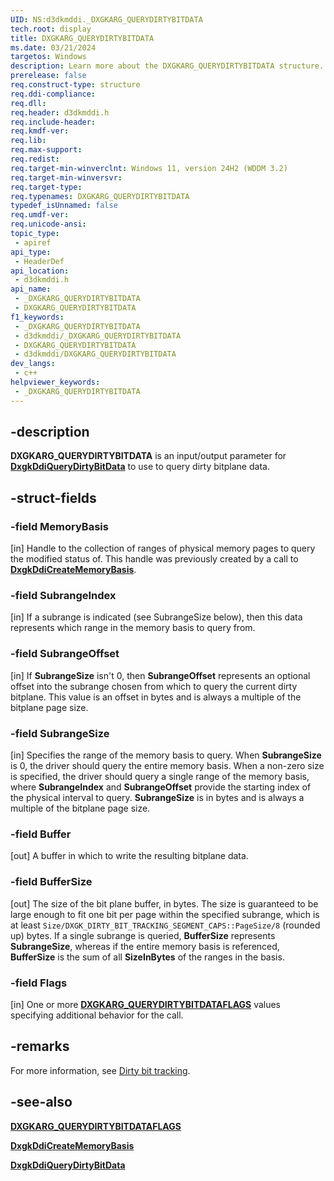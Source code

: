 ```yaml
---
UID: NS:d3dkmddi._DXGKARG_QUERYDIRTYBITDATA
tech.root: display
title: DXGKARG_QUERYDIRTYBITDATA
ms.date: 03/21/2024
targetos: Windows
description: Learn more about the DXGKARG_QUERYDIRTYBITDATA structure.
prerelease: false
req.construct-type: structure
req.ddi-compliance: 
req.dll: 
req.header: d3dkmddi.h
req.include-header: 
req.kmdf-ver: 
req.lib: 
req.max-support: 
req.redist: 
req.target-min-winverclnt: Windows 11, version 24H2 (WDDM 3.2)
req.target-min-winversvr: 
req.target-type: 
req.typenames: DXGKARG_QUERYDIRTYBITDATA
typedef_isUnnamed: false
req.umdf-ver: 
req.unicode-ansi: 
topic_type:
 - apiref
api_type:
 - HeaderDef
api_location:
 - d3dkmddi.h
api_name:
 - _DXGKARG_QUERYDIRTYBITDATA
 - DXGKARG_QUERYDIRTYBITDATA
f1_keywords:
 - _DXGKARG_QUERYDIRTYBITDATA
 - d3dkmddi/_DXGKARG_QUERYDIRTYBITDATA
 - DXGKARG_QUERYDIRTYBITDATA
 - d3dkmddi/DXGKARG_QUERYDIRTYBITDATA
dev_langs:
 - c++
helpviewer_keywords:
 - _DXGKARG_QUERYDIRTYBITDATA
---
```


## -description

**DXGKARG_QUERYDIRTYBITDATA** is an input/output parameter for [**DxgkDdiQueryDirtyBitData**](nc-d3dkmddi-dxgkddi_querydirtybitdata.md) to use to query dirty bitplane data.

## -struct-fields

### -field MemoryBasis

[in] Handle to the collection of ranges of physical memory pages to query the modified status of. This handle was previously created by a call to [**DxgkDdiCreateMemoryBasis**](nc-d3dkmddi-dxgkddi_creatememorybasis.md).

### -field SubrangeIndex

[in] If a subrange is indicated (see SubrangeSize below), then this data represents which range in the memory basis to query from.

### -field SubrangeOffset

[in] If **SubrangeSize** isn't 0, then **SubrangeOffset** represents an optional offset into the subrange chosen from which to query the current dirty bitplane. This value is an offset in bytes and is always a multiple of the bitplane page size.

### -field SubrangeSize

[in] Specifies the range of the memory basis to query. When **SubrangeSize** is 0, the driver should query the entire memory basis. When a non-zero size is specified, the driver should query a single range of the memory basis, where **SubrangeIndex** and **SubrangeOffset** provide the starting index of the physical interval to query. **SubrangeSize** is in bytes and is always a multiple of the bitplane page size.

### -field Buffer

[out] A buffer in which to write the resulting bitplane data.

### -field BufferSize

[out] The size of the bit plane buffer, in bytes. The size is guaranteed to be large enough to fit one bit per page within the specified subrange, which is at least ```Size/DXGK_DIRTY_BIT_TRACKING_SEGMENT_CAPS::PageSize/8``` (rounded up) bytes. If a single subrange is queried, **BufferSize** represents **SubrangeSize**, whereas if the entire memory basis is referenced, **BufferSize** is the sum of all **SizeInBytes** of the ranges in the basis.

### -field Flags

[in] One or more [**DXGKARG_QUERYDIRTYBITDATAFLAGS**](ne-d3dkmddi-dxgkarg_querydirtybitdataflags.md) values specifying additional behavior for the call.

## -remarks

For more information, see [Dirty bit tracking](/windows-hardware/drivers/display/dirty-bit-tracking).

## -see-also

[**DXGKARG_QUERYDIRTYBITDATAFLAGS**](ns-d3dkmddi-dxgkarg_querydirtybitdataflags.md)

[**DxgkDdiCreateMemoryBasis**](nc-d3dkmddi-dxgkddi_creatememorybasis.md)

[**DxgkDdiQueryDirtyBitData**](nc-d3dkmddi-dxgkddi_querydirtybitdata.md)
